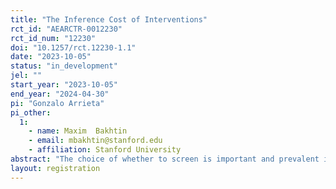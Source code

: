 ```yaml
---
title: "The Inference Cost of Interventions"
rct_id: "AEARCTR-0012230"
rct_id_num: "12230"
doi: "10.1257/rct.12230-1.1"
date: "2023-10-05"
status: "in_development"
jel: ""
start_year: "2023-10-05"
end_year: "2024-04-30"
pi: "Gonzalo Arrieta"
pi_other:
  1:
    - name: Maxim  Bakhtin
    - email: mbakhtin@stanford.edu
    - affiliation: Stanford University
abstract: "The choice of whether to screen is important and prevalent in many situations, such as hiring workers or purchasing insurance. It is also implicit in many policy choices. If a policy encourages uniform behavior, different types of people behave similarly, making it impossible to infer the person's type from their behavior. Choosing whether to screen can be difficult because it requires trading off immediate costs with delayed benefits. We propose that individuals may screen too little because they fail to consider the effects of inference. To test this hypothesis, we conduct an online experiment that simulates a hiring scenario with an initial trial task. Participants make two decisions: selecting a trial task and then choosing which candidate to hire. We hypothesize that the majority of participants will opt for the suboptimal task that does not reveal the candidates' quality. This will lead to suboptimal hires and lower payoffs because these participants will not know which candidate is better. We further hypothesize that this mistake is driven largely by the failure to anticipate inference and test this using a treatment that provides inference automatically. Lastly, we test whether planning ahead reduces the mistake and whether participants value it enough. This result would show that planning is a useful intervention, but people may not take it up themselves."
layout: registration
---
```


